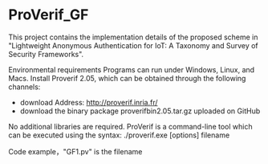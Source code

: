 # ProVerif_GF
This project contains the implementation details of the proposed scheme in "Lightweight Anonymous Authentication for IoT: A Taxonomy and Survey of Security Frameworks".

Environmental requirements
Programs can run under Windows, Linux, and Macs. 
Install Proverif 2.05, which can be obtained through the following channels:
- download Address: http://proverif.inria.fr/
- download the binary package proverifbin2.05.tar.gz uploaded on GitHub

No additional libraries are required. 
ProVerif is a command-line tool which can be executed using the syntax:
           ./proverif.exe [options] filename

Code example，"GF1.pv" is the filename
